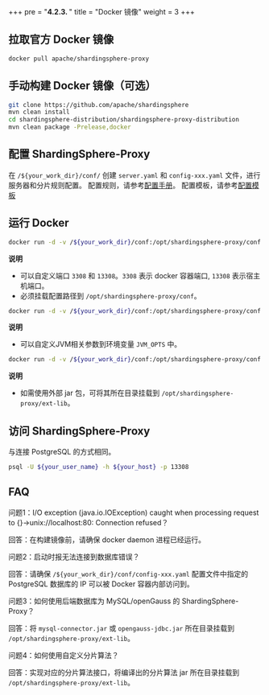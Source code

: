 +++
pre = "<b>4.2.3. </b>"
title = "Docker 镜像"
weight = 3
+++

## 拉取官方 Docker 镜像

```bash
docker pull apache/shardingsphere-proxy
```

## 手动构建 Docker 镜像（可选）

```bash
git clone https://github.com/apache/shardingsphere
mvn clean install
cd shardingsphere-distribution/shardingsphere-proxy-distribution
mvn clean package -Prelease,docker
```

## 配置 ShardingSphere-Proxy

在 `/${your_work_dir}/conf/` 创建 `server.yaml` 和 `config-xxx.yaml` 文件，进行服务器和分片规则配置。
配置规则，请参考[配置手册](/cn/user-manual/shardingsphere-proxy/configuration/)。
配置模板，请参考[配置模板](https://github.com/apache/shardingsphere/tree/master/shardingsphere-proxy/shardingsphere-proxy-bootstrap/src/main/resources/conf)

## 运行 Docker

```bash
docker run -d -v /${your_work_dir}/conf:/opt/shardingsphere-proxy/conf -e PORT=3308 -p13308:3308 apache/shardingsphere-proxy:latest
```

**说明**

* 可以自定义端口 `3308` 和 `13308`。`3308` 表示 docker 容器端口, `13308` 表示宿主机端口。
* 必须挂载配置路径到 `/opt/shardingsphere-proxy/conf`。

```bash
docker run -d -v /${your_work_dir}/conf:/opt/shardingsphere-proxy/conf -e JVM_OPTS="-Djava.awt.headless=true" -e PORT=3308 -p13308:3308 apache/shardingsphere-proxy:latest
```

**说明**

* 可以自定义JVM相关参数到环境变量 `JVM_OPTS` 中。

```bash
docker run -d -v /${your_work_dir}/conf:/opt/shardingsphere-proxy/conf -v /${your_work_dir}/ext-lib:/opt/shardingsphere-proxy/ext-lib -p13308:3308 apache/shardingsphere-proxy:latest
```

**说明**

* 如需使用外部 jar 包，可将其所在目录挂载到 `/opt/shardingsphere-proxy/ext-lib`。

## 访问 ShardingSphere-Proxy

与连接 PostgreSQL 的方式相同。

```bash
psql -U ${your_user_name} -h ${your_host} -p 13308
```

## FAQ

问题1：I/O exception (java.io.IOException) caught when processing request to {}->unix://localhost:80: Connection refused？

回答：在构建镜像前，请确保 docker daemon 进程已经运行。

问题2：启动时报无法连接到数据库错误？

回答：请确保 `/${your_work_dir}/conf/config-xxx.yaml` 配置文件中指定的 PostgreSQL 数据库的 IP 可以被 Docker 容器内部访问到。

问题3：如何使用后端数据库为 MySQL/openGauss 的 ShardingSphere-Proxy？

回答：将 `mysql-connector.jar` 或 `opengauss-jdbc.jar` 所在目录挂载到 `/opt/shardingsphere-proxy/ext-lib`。

问题4：如何使用自定义分片算法？

回答：实现对应的分片算法接口，将编译出的分片算法 jar 所在目录挂载到 `/opt/shardingsphere-proxy/ext-lib`。
